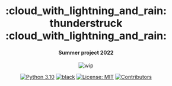 <h1 align="center">
:cloud_with_lightning_and_rain: thunderstruck :cloud_with_lightning_and_rain:
</h1>
<h4 align="center">
Summer project 2022
</h4>

<p align="center">
  <img src="https://img.shields.io/badge/wip-%20%F0%9F%9A%A7%20under%20construction%20%F0%9F%9A%A7-yellow"
       alt="wip">
</p>

<p align="center">
<a href="https://www.python.org/downloads/">
<img src="https://img.shields.io/badge/python-3.10-blue.svg"
     alt="Python 3.10"></a>
<a href="https://github.com/psf/black">
<img src="https://img.shields.io/badge/code%20style-black-000000.svg"
     alt="black"></a>
<a href="LICENSE">
<img src="https://img.shields.io/badge/license-MIT-green.svg"
     alt="License: MIT"></a>

<a href="https://github.com/dennissergeev/thunderstruck/graphs/contributors">
  <img src="https://img.shields.io/github/contributors/dennissergeev/thunderstruck"
       alt="Contributors">
</a>
</p>

